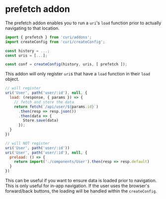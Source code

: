 # prefetch addon

The prefetch addon enables you to run a `uri`'s `load` function prior to actually navigating to that location.

```js
import { prefetch } from 'curi/addons';
import createConfig from 'curi/createConfig';

const history = ...;
const uris = [...];

const conf = createConfig(history, uris, [ prefetch ]);
```

This addon will only register `uri`s that have a `load` function in their `load` object.

```js
// will register
uri('User', path('user/:id'), null, {
  load: (response, { params }) => {
    // fetch and store the data
    return fetch(`/api/user/${params.id}`)
      .then(resp => resp.json())
      .then(data => {
        Store.save(data)
      });
  }
})

// will NOT register
uri('User', path('user/:id'))
uri('User', path('user/:id'), null, {
  preload: () => {
    return import('./components/User').then(resp => resp.default)
  }
})
```

This can be useful if you want to ensure data is loaded prior to navigation. This is only useful for in-app navigation. If the user uses the browser's forward/back buttons, the loading will be handled within the `createConfig`.
